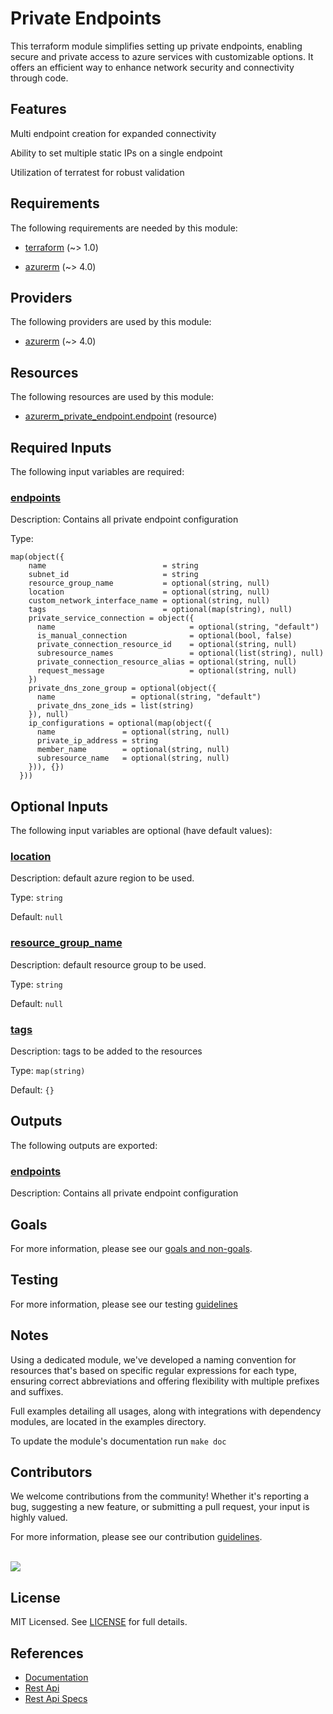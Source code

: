 # Private Endpoints

This terraform module simplifies setting up private endpoints, enabling secure and private access to azure services with customizable options. It offers an efficient way to enhance network security and connectivity through code.

## Features

Multi endpoint creation for expanded connectivity

Ability to set multiple static IPs on a single endpoint

Utilization of terratest for robust validation

<!-- BEGIN_TF_DOCS -->
## Requirements

The following requirements are needed by this module:

- <a name="requirement_terraform"></a> [terraform](#requirement\_terraform) (~> 1.0)

- <a name="requirement_azurerm"></a> [azurerm](#requirement\_azurerm) (~> 4.0)

## Providers

The following providers are used by this module:

- <a name="provider_azurerm"></a> [azurerm](#provider\_azurerm) (~> 4.0)

## Resources

The following resources are used by this module:

- [azurerm_private_endpoint.endpoint](https://registry.terraform.io/providers/hashicorp/azurerm/latest/docs/resources/private_endpoint) (resource)

## Required Inputs

The following input variables are required:

### <a name="input_endpoints"></a> [endpoints](#input\_endpoints)

Description: Contains all private endpoint configuration

Type:

```hcl
map(object({
    name                          = string
    subnet_id                     = string
    resource_group_name           = optional(string, null)
    location                      = optional(string, null)
    custom_network_interface_name = optional(string, null)
    tags                          = optional(map(string), null)
    private_service_connection = object({
      name                              = optional(string, "default")
      is_manual_connection              = optional(bool, false)
      private_connection_resource_id    = optional(string, null)
      subresource_names                 = optional(list(string), null)
      private_connection_resource_alias = optional(string, null)
      request_message                   = optional(string, null)
    })
    private_dns_zone_group = optional(object({
      name                 = optional(string, "default")
      private_dns_zone_ids = list(string)
    }), null)
    ip_configurations = optional(map(object({
      name               = optional(string, null)
      private_ip_address = string
      member_name        = optional(string, null)
      subresource_name   = optional(string, null)
    })), {})
  }))
```

## Optional Inputs

The following input variables are optional (have default values):

### <a name="input_location"></a> [location](#input\_location)

Description: default azure region to be used.

Type: `string`

Default: `null`

### <a name="input_resource_group_name"></a> [resource\_group\_name](#input\_resource\_group\_name)

Description: default resource group to be used.

Type: `string`

Default: `null`

### <a name="input_tags"></a> [tags](#input\_tags)

Description: tags to be added to the resources

Type: `map(string)`

Default: `{}`

## Outputs

The following outputs are exported:

### <a name="output_endpoints"></a> [endpoints](#output\_endpoints)

Description: Contains all private endpoint configuration
<!-- END_TF_DOCS -->

## Goals

For more information, please see our [goals and non-goals](./GOALS.md).

## Testing

For more information, please see our testing [guidelines](./TESTING.md)

## Notes

Using a dedicated module, we've developed a naming convention for resources that's based on specific regular expressions for each type, ensuring correct abbreviations and offering flexibility with multiple prefixes and suffixes.

Full examples detailing all usages, along with integrations with dependency modules, are located in the examples directory.

To update the module's documentation run `make doc`

## Contributors

We welcome contributions from the community! Whether it's reporting a bug, suggesting a new feature, or submitting a pull request, your input is highly valued.

For more information, please see our contribution [guidelines](./CONTRIBUTING.md). <br><br>

<a href="https://github.com/cloudnationhq/terraform-azure-pe/graphs/contributors">
  <img src="https://contrib.rocks/image?repo=cloudnationhq/terraform-azure-pe" />
</a>

## License

MIT Licensed. See [LICENSE](./LICENSE) for full details.

## References

- [Documentation](https://learn.microsoft.com/en-us/azure/private-link/)
- [Rest Api](https://learn.microsoft.com/en-us/rest/api/virtualnetwork/private-endpoints)
- [Rest Api Specs](https://github.com/Azure/azure-rest-api-specs/blob/main/specification/network/resource-manager/Microsoft.Network/stable/2023-09-01/privateEndpoint.json)
